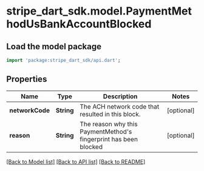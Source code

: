 # stripe_dart_sdk.model.PaymentMethodUsBankAccountBlocked

## Load the model package
```dart
import 'package:stripe_dart_sdk/api.dart';
```

## Properties
Name | Type | Description | Notes
------------ | ------------- | ------------- | -------------
**networkCode** | **String** | The ACH network code that resulted in this block. | [optional] 
**reason** | **String** | The reason why this PaymentMethod's fingerprint has been blocked | [optional] 

[[Back to Model list]](../README.md#documentation-for-models) [[Back to API list]](../README.md#documentation-for-api-endpoints) [[Back to README]](../README.md)


